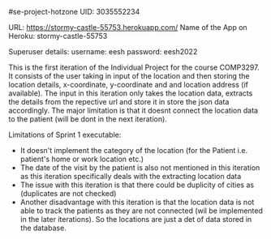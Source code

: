 #se-project-hotzone UID: 3035552234

URL: https://stormy-castle-55753.herokuapp.com/ 
Name of the App on Heroku: stormy-castle-55753

Superuser details: 
username: eesh 
password: eesh2022

This is the first iteration of the Individual Project for the course COMP3297. It consists of the user taking in input of the location and then storing the location details, x-coordinate, y-coordinate and and location address (if available). The input in this iteration only takes the location data, extracts the details from the repective url and store it in store the json data accordingly. The major limitation is that it doesnt connect the location data to the patient (will be dont in the next iteration).

Limitations of Sprint 1 executable:

- It doesn't implement the category of the location (for the Patient i.e. patient's home or work location etc.)
- The date of the visit by the patient is also not mentioned in this iteration as this iteration specifically deals with the extracting location data
- The issue with this iteration is that there could be duplicity of cities as (duplicates are not checked)
- Another disadvantage with this iteration is that the location data is not able to track the patients as they are not connected (wil be implemented in the later iterations). So the locations are just a det of data stored in the database.